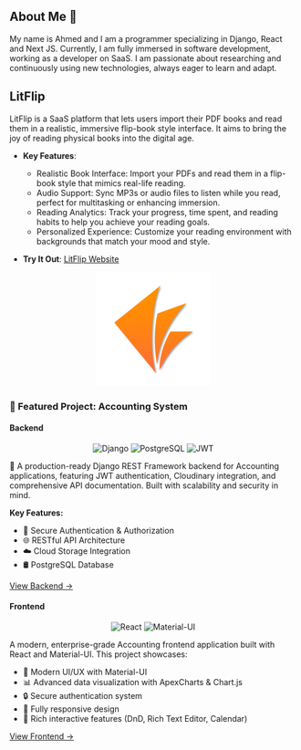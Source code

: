 ## About Me 👤

My name is Ahmed and I am a programmer specializing in Django, React and Next JS. Currently, I am fully immersed in software development, working as a developer on SaaS. I am passionate about researching and continuously using new technologies, always eager to learn and adapt.

## LitFlip

LitFlip is a SaaS platform that lets users import their PDF books and read them in a realistic, immersive flip-book style interface. It aims to bring the joy of reading physical books into the digital age.

- **Key Features**:
  - Realistic Book Interface: Import your PDFs and read them in a flip-book style that mimics real-life reading.
  - Audio Support: Sync MP3s or audio files to listen while you read, perfect for multitasking or enhancing immersion.
  - Reading Analytics: Track your progress, time spent, and reading habits to help you achieve your reading goals.
  - Personalized Experience: Customize your reading environment with backgrounds that match your mood and style.

- **Try It Out**: [LitFlip Website](https://www.litflip.app/)

<p align="center">
  <img src="https://github.com/Ahmed48-C/Ahmed48-C/blob/main/logo-transparent.png?raw=true" width="200px" alt="LitFlip Logo"/>
</p>

### 🌟 Featured Project: Accounting System

#### Backend

<div align="center">
  <img src="https://img.shields.io/badge/django-%23092E20.svg?style=for-the-badge&logo=django&logoColor=white" alt="Django"/>
  <img src="https://img.shields.io/badge/postgres-%23316192.svg?style=for-the-badge&logo=postgresql&logoColor=white" alt="PostgreSQL"/>
  <img src="https://img.shields.io/badge/JWT-black?style=for-the-badge&logo=JSON%20web%20tokens" alt="JWT"/>
</div>

🚀 A production-ready Django REST Framework backend for Accounting applications, featuring JWT authentication, Cloudinary integration, and comprehensive API documentation. Built with scalability and security in mind.

**Key Features:**
- 🔐 Secure Authentication & Authorization
- 🌐 RESTful API Architecture
- ☁️ Cloud Storage Integration
- 🛢️ PostgreSQL Database

[View Backend →](https://github.com/Ahmed48-C/saas-system-backend)

#### Frontend

<div align="center">
  <img src="https://img.shields.io/badge/react-%23092E20.svg?style=for-the-badge&logo=react&logoColor=white" alt="React"/>
  <img src="https://img.shields.io/badge/Material--UI-%230081CB.svg?style=for-the-badge&logo=material-ui&logoColor=white" alt="Material-UI"/>
</div>

A modern, enterprise-grade Accounting frontend application built with React and Material-UI. This project showcases:

- 🎨 Modern UI/UX with Material-UI
- 📊 Advanced data visualization with ApexCharts & Chart.js
- 🔒 Secure authentication system
- 📱 Fully responsive design
- 🎯 Rich interactive features (DnD, Rich Text Editor, Calendar)

[View Frontend →](https://github.com/Ahmed48-C/saas-system-frontend)
